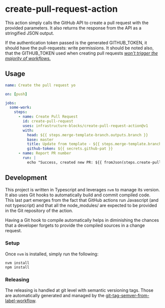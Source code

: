 # create-pull-request-action

This action simply calls the GitHub API to create a pull request with the provided parameters.
It also returns the response from the API as a stringified JSON output.

If the authentication token passed is the generated GITHUB_TOKEN, it should have the
pull-requests: write permissions. It should be noted also, that the GITHUB_TOKEN used when creating
pull requests [*won't trigger the majority of workflows*.](https://docs.github.com/en/actions/security-guides/automatic-token-authentication#using-the-github_token-in-a-workflow)

## Usage

```yaml
name: Create the pull request yo

on: [push]

jobs:
  some-work:
    steps:
      - name: Create Pull Request
        id: create-pull-request
        uses: infrastructure-blocks/create-pull-request-action@v1
        with:
          head: ${{ steps.merge-template-branch.outputs.branch }}
          base: master
          title: Update from template - ${{ steps.merge-template.branch.outputs.date }}
          github-token: ${{ secrets.github-pat }}
      - name: Report PR number
        run: |
          echo "Success, created new PR: ${{ fromJson(steps.create-pull-request.outputs.pull-request).number }}"
```

## Development

This project is written in Typescript and leverages `nvm` to manage its version. It also uses Git hooks
to automatically build and commit compiled code. This last part emerges from the fact that GitHub actions
run Javascript (and not typescript) and that all the node_modules/ are expected to be provided in the Git
repository of the action.

Having a Git hook to compile automatically helps in diminishing the chances that a developer forgets to
provide the compiled sources in a change request.

### Setup

Once `nvm` is installed, simply run the following:

```
nvm install
npm install
``` 

### Releasing

The releasing is handled at git level with semantic versioning tags. Those are automatically generated and managed
by the [git-tag-semver-from-label-workflow](https://github.com/infrastructure-blocks/git-tag-semver-from-label-workflow).
